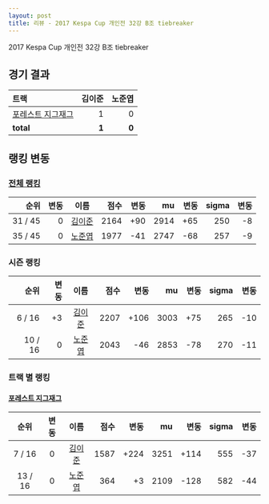 ```yaml
---
layout: post
title: 리뷰 - 2017 Kespa Cup 개인전 32강 B조 tiebreaker
---
```


2017 Kespa Cup 개인전 32강 B조 tiebreaker


## 경기 결과

| 트랙 | 김이준 | 노준엽 |
|:---|---:|---:|
| [포레스트 지그재그](../zigzag) | 1 | 0 |
| __total__ | __1__ | __0__ |


## 랭킹 변동


### [전체 랭킹](../singles-full)

| 순위 | 변동 | 이름 | 점수 | 변동 | mu | 변동 | sigma | 변동 |
|---:|---:|:---:|---:|---:|---:|---:|---:|---:|
| 31 / 45 | 0 | [김이준](../gimijun) | 2164 | +90 | 2914 | +65 | 250 | -8 |
| 35 / 45 | 0 | [노준엽](../nojunyeob) | 1977 | -41 | 2747 | -68 | 257 | -9 |

### 시즌 랭킹

| 순위 | 변동 | 이름 | 점수 | 변동 | mu | 변동 | sigma | 변동 |
|---:|---:|:---:|---:|---:|---:|---:|---:|---:|
| 6 / 16 | +3 | [김이준](../gimijun) | 2207 | +106 | 3003 | +75 | 265 | -10 |
| 10 / 16 | 0 | [노준엽](../nojunyeob) | 2043 | -46 | 2853 | -78 | 270 | -11 |

### 트랙 별 랭킹


#### [포레스트 지그재그](../zigzag)

| 순위 | 변동 | 이름 | 점수 | 변동 | mu | 변동 | sigma | 변동 |
|:---:|:---:|:---:|---:|---:|---:|---:|---:|---:|
| 7 / 16 | 0 | [김이준](../gimijun) | 1587 | +224 | 3251 | +114 | 555 | -37 |
| 13 / 16 | 0 | [노준엽](../nojunyeob) | 364 | +3 | 2109 | -128 | 582 | -44 |
